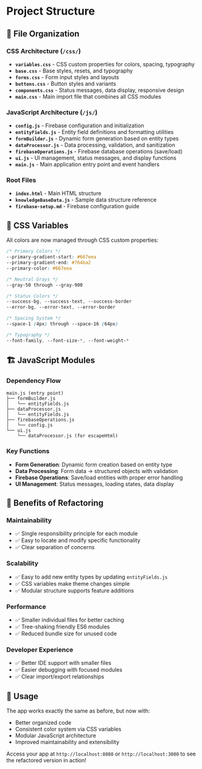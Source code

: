 # Project Structure

## 📁 File Organization

### **CSS Architecture** (`/css/`)
- **`variables.css`** - CSS custom properties for colors, spacing, typography
- **`base.css`** - Base styles, resets, and typography
- **`forms.css`** - Form input styles and layouts
- **`buttons.css`** - Button styles and variants
- **`components.css`** - Status messages, data display, responsive design
- **`main.css`** - Main import file that combines all CSS modules

### **JavaScript Architecture** (`/js/`)
- **`config.js`** - Firebase configuration and initialization
- **`entityFields.js`** - Entity field definitions and formatting utilities
- **`formBuilder.js`** - Dynamic form generation based on entity types
- **`dataProcessor.js`** - Data processing, validation, and sanitization
- **`firebaseOperations.js`** - Firebase database operations (save/load)
- **`ui.js`** - UI management, status messages, and display functions
- **`main.js`** - Main application entry point and event handlers

### **Root Files**
- **`index.html`** - Main HTML structure
- **`knowledgeBaseData.js`** - Sample data structure reference
- **`firebase-setup.md`** - Firebase configuration guide

## 🎨 CSS Variables

All colors are now managed through CSS custom properties:

```css
/* Primary Colors */
--primary-gradient-start: #667eea
--primary-gradient-end: #764ba2
--primary-color: #667eea

/* Neutral Grays */
--gray-50 through --gray-900

/* Status Colors */
--success-bg, --success-text, --success-border
--error-bg, --error-text, --error-border

/* Spacing System */
--space-1 (4px) through --space-16 (64px)

/* Typography */
--font-family, --font-size-*, --font-weight-*
```

## 🏗️ JavaScript Modules

### **Dependency Flow**
```
main.js (entry point)
├── formBuilder.js
│   └── entityFields.js
├── dataProcessor.js
│   └── entityFields.js
├── firebaseOperations.js
│   └── config.js
└── ui.js
    └── dataProcessor.js (for escapeHtml)
```

### **Key Functions**
- **Form Generation**: Dynamic form creation based on entity type
- **Data Processing**: Form data → structured objects with validation
- **Firebase Operations**: Save/load entities with proper error handling
- **UI Management**: Status messages, loading states, data display

## 🚀 Benefits of Refactoring

### **Maintainability**
- ✅ Single responsibility principle for each module
- ✅ Easy to locate and modify specific functionality
- ✅ Clear separation of concerns

### **Scalability**
- ✅ Easy to add new entity types by updating `entityFields.js`
- ✅ CSS variables make theme changes simple
- ✅ Modular structure supports feature additions

### **Performance**
- ✅ Smaller individual files for better caching
- ✅ Tree-shaking friendly ES6 modules
- ✅ Reduced bundle size for unused code

### **Developer Experience**
- ✅ Better IDE support with smaller files
- ✅ Easier debugging with focused modules
- ✅ Clear import/export relationships

## 🎯 Usage

The app works exactly the same as before, but now with:
- Better organized code
- Consistent color system via CSS variables
- Modular JavaScript architecture
- Improved maintainability and extensibility

Access your app at `http://localhost:8080` or `http://localhost:3000` to see the refactored version in action!
